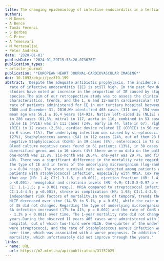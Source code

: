 ```yaml
---
title: The changing epidemiology of infective endocarditis in a tertiary center
authors:
- M Denes
- A Bence
- Tamás Ferenci
- S Borbas
- G Prinz
- A Temesvari
- M Vertesaljai
- Péter Andréka
date: '2020-01-01'
publishDate: '2024-01-29T15:58:20.073676Z'
publication_types:
- article-journal
publication: '*EUROPEAN HEART JOURNAL-CARDIOVASCULAR IMAGING*'
doi: 10.1093/ehjci/jez319.199
abstract: 'Despite the adequate antibiotic prophylaxis, the incidence and mortality
  rate of infective endocarditis (IE) is still high. In the past few decades, several
  studies have noted an increase in the proportion of IE caused by staphylococcal
  species.The aim of our retrospective study was to assess the clinical and microbiological
  characteristics, trends, and the 1, 6 and 12-month cardiovascular (CV) mortality
  rate of patients administered for IE in our tertiary hospital between January 1,
  2006 and December 31, 2016.We identified 465 cases (311 men, 154 women) of 448 patients,
  mean age was 56,1 ± 16,4 years (14-92). Native left-sided IE (NLIE) was assessed
  in 286 cases (61,5%, mitral in 117, aorta in 116, combined in 53 cases), prosthetic
  valve IE (PVIE) was in 111 cases (24%, early in 44, late in 67), right-sided IE
  (RIE) in 12 cases (2,5%), cardiac device related IE (CDRIE) in 50 cases (11%), other
  in 6 cases (1%). The underlying infection was caused by streptococci in 124 cases
  (27%), Staphylococcus aureus (SA) in 112 cases (24%, out of them 23 had MRSA), coagulase
  negative Staphylococcus (CoNS) in 39 cases (8%), enterococci in 75 cases (16%).
  Blood culture negative cases found in 61 patients (13%), in 38 cases (8%) other,
  diversified germs and in 16 cases (4%) there were no data on the pathogen agent.
  one-month was 12.8%, six-month was 26.4%, one-year was 29.7%, and five-year was
  40%. There was a significant difference in the mortality rate regarding both of
  the type of IE and in terms of the underlying microorganism (log-rank p = 0.03 and
  p = 0.04 resp). The worst survival rate was detected among patients with PVIE, and
  patients with staphylococcal infection, especially with MRSA. Cox regression found
  that age (HR: 1.4; CI:1.3-1.6; p <0.001), ejection fraction (HR: 1.4; CI:1.2-1.5;
  p <0.001), hemoglobin and creatinin levels (HR: 0.9; CI:0.8-0.97 p = 0.01; HR: 1.3;
  CI: 1.1-1.5; p = 0.001 resp.), MRSA compared to streptococcal infection (HR: 2.5;
  CI:1.4-4.5; p <0.001), stroke as complication (HR: 1.98; CI:1.4-2.8; p <0.001) were
  independent risk factors of mortality.In terms of temporal trends the rate of combined
  NLIE decreased over time (14.5% to 5.1%, p = 0.03), while the rate of other types
  of IE did not changed. Regarding the type of underlying microorganism the rate of
  SA infection increased (17% to 41%, p = 0.002) and the rate of CoNS decreased (16.1%
  - 1.3% p < 0.001) over time. The 1-year mortality rate did not change through the
  years.During the observed 11 years 465 cases were administered with IE to our tertiary
  hospital, out of which two-third were NLIE. One-quarter of the underlying microorganism
  were streptococci, and the rate of Staphylococcus aureus infection was increased
  over time, which was associated with a worse prognosis. In addition IE had a high
  mortality, which unfortunately did not improve through the years.'
links:
- name: URL
  url: https://m2.mtmt.hu/api/publication/31152025
---
```

